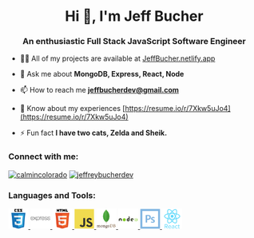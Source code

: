<h1 align="center">Hi 👋, I'm Jeff Bucher</h1>
<h3 align="center">An enthusiastic Full Stack JavaScript Software Engineer</h3>

- 👨‍💻 All of my projects are available at [JeffBucher.netlify.app](JeffBucher.netlify.app)

- 💬 Ask me about **MongoDB, Express, React, Node**

- 📫 How to reach me **jeffbucherdev@gmail.com**

- 📄 Know about my experiences [https://resume.io/r/7Xkw5uJo4](https://resume.io/r/7Xkw5uJo4)

- ⚡ Fun fact **I have two cats, Zelda and Sheik.**

<h3 align="left">Connect with me:</h3>
<p align="left">
<a href="https://twitter.com/JeffBucherDev" target="blank"><img align="center" src="https://cdn.jsdelivr.net/npm/simple-icons@3.0.1/icons/twitter.svg" alt="calmincolorado" height="30" width="40" /></a>
<a href="https://linkedin.com/in/jeffreybucherdev" target="blank"><img align="center" src="https://cdn.jsdelivr.net/npm/simple-icons@3.0.1/icons/linkedin.svg" alt="jeffreybucherdev" height="30" width="40" /></a>
</p>

<h3 align="left">Languages and Tools:</h3>
<p align="left"> <a href="https://www.w3schools.com/css/" target="_blank"> <img src="https://raw.githubusercontent.com/devicons/devicon/master/icons/css3/css3-original-wordmark.svg" alt="css3" width="40" height="40"/> </a> <a href="https://expressjs.com" target="_blank"> <img src="https://raw.githubusercontent.com/devicons/devicon/master/icons/express/express-original-wordmark.svg" alt="express" width="40" height="40"/> </a> <a href="https://www.w3.org/html/" target="_blank"> <img src="https://raw.githubusercontent.com/devicons/devicon/master/icons/html5/html5-original-wordmark.svg" alt="html5" width="40" height="40"/> </a> <a href="https://developer.mozilla.org/en-US/docs/Web/JavaScript" target="_blank"> <img src="https://raw.githubusercontent.com/devicons/devicon/master/icons/javascript/javascript-original.svg" alt="javascript" width="40" height="40"/> </a> <a href="https://www.mongodb.com/" target="_blank"> <img src="https://raw.githubusercontent.com/devicons/devicon/master/icons/mongodb/mongodb-original-wordmark.svg" alt="mongodb" width="40" height="40"/> </a> <a href="https://nodejs.org" target="_blank"> <img src="https://raw.githubusercontent.com/devicons/devicon/master/icons/nodejs/nodejs-original-wordmark.svg" alt="nodejs" width="40" height="40"/> </a> <a href="https://www.photoshop.com/en" target="_blank"> <img src="https://raw.githubusercontent.com/devicons/devicon/master/icons/photoshop/photoshop-line.svg" alt="photoshop" width="40" height="40"/> </a> <a href="https://reactjs.org/" target="_blank"> <img src="https://raw.githubusercontent.com/devicons/devicon/master/icons/react/react-original-wordmark.svg" alt="react" width="40" height="40"/> </a> </p>
